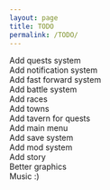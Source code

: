 ```yaml
---
layout: page
title: TODO
permalink: /TODO/
---
```


Add quests system
<br>Add notification system
<br>Add fast forward system
<br>Add battle system
<br>Add races
<br>Add towns
<br>Add tavern for quests
<br>Add main menu
<br>Add save system
<br>Add mod system
<br>Add story
<br>Better graphics
<br>Music :)
